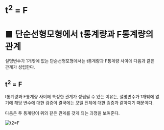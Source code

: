 # t<sup>2</sup> = F

# ■ 단순선형모형에서 t통계량과 F통계량의 관계

설명변수가 1개밖에 없는 단순선형모형에서는 t통계량과 F통계량 사이에 다음과 같은 관계가 성립한다.

## t<sup>2</sup> = F

t통계량과 F통계량 사이에 특정한 관계가 성립될 수 있는 이유는,
설명변수가 1개밖에 없기에 해당 변수에 대한 검증이 결국에는 모델 전체에 대한 검증과 같아지기 때문이다.

다음은 두 통계량이 위와 같은 관계를 갖게 되는 과정을 보여준다.

![t2=F](https://github.com/user-attachments/assets/eb5ac6c3-0853-41ae-9c1c-d8fcb0687bd9)

